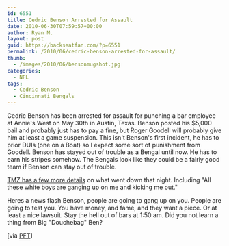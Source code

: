 ```yaml
---
id: 6551
title: Cedric Benson Arrested for Assault
date: 2010-06-30T07:59:57+00:00
author: Ryan M.
layout: post
guid: https://backseatfan.com/?p=6551
permalink: /2010/06/cedric-benson-arrested-for-assault/
thumb:
  - /images/2010/06/bensonmugshot.jpg
categories:
  - NFL
tags:
  - Cedric Benson
  - Cincinnati Bengals
---
```


<div class="entry">
  <p>
    Cedric Benson has been arrested for assault for punching a bar employee at Annie's West on May 30th in Austin, Texas. Benson posted his $5,000 bail and probably just has to pay a fine, but Roger Goodell will probably give him at least a game suspension. This isn't Benson's first incident, he has to prior DUIs (one on a Boat) so I expect some sort of punishment from Goodell. Benson has stayed out of trouble as a Bengal until now. He has to earn his stripes somehow. The Bengals look like they could be a fairly good team if Benson can stay out of trouble.
  </p>

  <p>
    <a href="https://www.tmz.com/2010/06/29/cedric-benson-arrest-white-boys-nfl-star-assault-injury-punch-cincinnati-bengals-running-back/">TMZ has a few more details</a> on what went down that night. Including "All these white boys are ganging up on me and kicking me out."
  </p>

  <p>
    Heres a news flash Benson, people are going to gang up on you. People are going to test you. You have money, and fame, and they want a piece. Or at least a nice lawsuit. Stay the hell out of bars at 1:50 am. Did you not learn a thing from Big "Douchebag" Ben?
  </p>

  <p>
    [via <a href="https://profootballtalk.nbcsports.com/2010/06/29/cedric-benson-busted-for-assault/">PFT</a>]
  </p>
</div>
